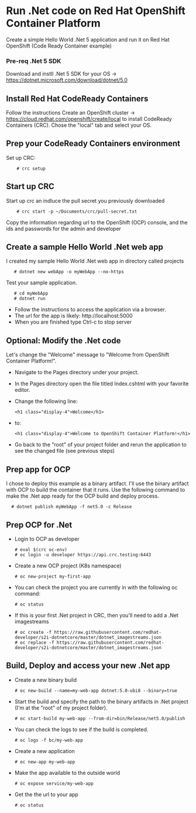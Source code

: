 # Run .Net code on Red Hat OpenShift Container Platform
Create a simple Hello World .Net 5 application and run it on Red Hat OpenShift (Code Ready Container example)

### Pre-req .Net 5 SDK
Download and instll .Net 5 SDK for your OS -> https://dotnet.microsoft.com/download/dotnet/5.0

## Install Red Hat CodeReady Containers
Follow the instructions Create an OpenShift cluster -> https://cloud.redhat.com/openshift/create/local to install CodeReady Containers (CRC). Chose the "local" tab and select your OS.

## Prep your CodeReady Containers environment
Set up CRC:
      
        # crc setup
        
## Start up CRC
Start up crc an indluce the pull secret you previously downloaded

        # crc start -p ~/Documents/crc/pull-secret.txt

Copy the information regarding url to the OpenShift (OCP) console, and the ids and passwords for the admin and developer

## Create a sample Hello World .Net web app
I created my sample Hello World .Net web app in directory called projects

       # dotnet new webApp -o myWebApp --no-https
       
Test your sample application.

       # cd myWebApp
       # dotnet run
       
- Follow the instructions to access the application via a browser.
- The url for the app is likely: http://localhost:5000
- When you are finished type Ctrl-c to stop server

## Optional: Modify the .Net code
Let's change the "Welcome" message to "Welcome from OpenShift Container Platform!".
- Navigate to the Pages directory under your project.
- In the Pages directory open the file titled Index.cshtml with your favorite editor.
- Change the following line:

      <h1 class="display-4">Welcome</h1>
      
- to:

      <h1 class="display-4">Welcome to OpenShift Container Platform!</h1>
      
- Go back to the "root" of your project folder and rerun the application to see the changed file (see previous steps)

## Prep app for OCP
I chose to deploy this example as a binary artifact.  I'll use the binary artifact with OCP to build the container that it runs. Use the following command to make the .Net app ready for the OCP build and deploy process.

      # dotnet publish myWebApp -f net5.0 -c Release
      
## Prep OCP for .Net
- Login to OCP as developer

      # eval $(crc oc-env)
      # oc login -u developer https://api.crc.testing:6443
      
- Create a new OCP project (K8s namespace)

      # oc new-project my-first-app
      
- You can check the project you are currently in with the following oc command:

      # oc status
      
- If this is your first .Net project in CRC, then you'll need to add a .Net imagestreams

      # oc create -f https://raw.githubusercontent.com/redhat-developer/s2i-dotnetcore/master/dotnet_imagestreams.json
      # oc replace -f https://raw.githubusercontent.com/redhat-developer/s2i-dotnetcore/master/dotnet_imagestreams.json
      
## Build, Deploy and access your new .Net app
- Create a new binary build

      # oc new-build --name=my-web-app dotnet:5.0-ubi8 --binary=true
      
- Start the build and specify the path to the binary artifacts in .Net project (I'm at the "root" of my project folder).

      # oc start-build my-web-app --from-dir=bin/Release/net5.0/publish
      
- You can check the logs to see if the build is completed.

      # oc logs -f bc/my-web-app
      
- Create a new application

      # oc new-app my-web-app
      
- Make the app available to the outside world

      # oc expose service/my-web-app
      
- Get the the url to your app

      # oc status
